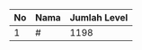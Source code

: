 | No | Nama            | Jumlah Level |
|----|-----------------|--------------|
| 1  | #    |    1198        |
